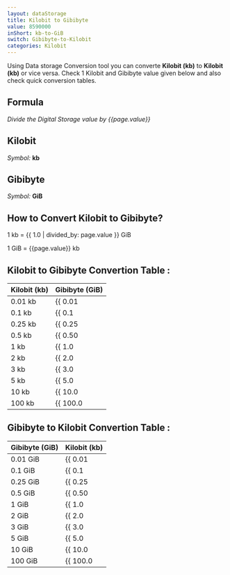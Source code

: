 ```yaml
---
layout: dataStorage
title: Kilobit to Gibibyte
value: 8590000
inShort: kb-to-GiB
switch: Gibibyte-to-Kilobit
categories: Kilobit
---
```


Using Data storage Conversion tool you can converte **Kilobit (kb)** to **Kilobit (kb)** or vice versa. Check 1 Kilobit and Gibibyte value given below and also check quick conversion tables.

## Formula
*Divide the Digital Storage value by {{page.value}}*

## Kilobit
*Symbol:* **kb**

## Gibibyte
*Symbol:* **GiB**

## How to Convert Kilobit to Gibibyte?

1 kb = {{ 1.0 | divided_by: page.value }} GiB

1 GiB = {{page.value}} kb


## Kilobit to Gibibyte Convertion Table :

| Kilobit (kb) | Gibibyte (GiB) |
| ---- | ---- |
| 0.01 kb | {{ 0.01 | divided_by: page.value | round: 12 }} GiB |
| 0.1 kb | {{ 0.1 | divided_by: page.value | round: 12 }} GiB |
| 0.25 kb | {{ 0.25 | divided_by: page.value | round: 12 }} GiB |
| 0.5 kb | {{ 0.50 | divided_by: page.value | round: 12 }} GiB |
| 1 kb | {{ 1.0 | divided_by: page.value | round: 12 }} GiB |
| 2 kb | {{ 2.0 | divided_by: page.value | round: 12 }} GiB |
| 3 kb | {{ 3.0 | divided_by: page.value | round: 12 }} GiB |
| 5 kb | {{ 5.0 | divided_by: page.value | round: 12 }} GiB |
| 10 kb | {{ 10.0 | divided_by: page.value | round: 12 }} GiB |
| 100 kb | {{ 100.0 | divided_by: page.value | round: 12 }} GiB |

## Gibibyte to Kilobit Convertion Table :

| Gibibyte (GiB) | Kilobit (kb) |
| ---- | ---- |
| 0.01 GiB | {{ 0.01 | times: page.value | round: 12 }} kb |
| 0.1 GiB | {{ 0.1 | times: page.value | round: 12 }} kb |
| 0.25 GiB | {{ 0.25 | times: page.value | round: 12 }} kb |
| 0.5 GiB | {{ 0.50 | times: page.value | round: 12 }} kb |
| 1 GiB | {{ 1.0 | times: page.value | round: 12 }} kb |
| 2 GiB | {{ 2.0 | times: page.value | round: 12 }} kb |
| 3 GiB | {{ 3.0 | times: page.value | round: 12 }} kb |
| 5 GiB | {{ 5.0 | times: page.value | round: 12 }} kb |
| 10 GiB | {{ 10.0 | times: page.value | round: 12 }} kb |
| 100 GiB | {{ 100.0 | times: page.value | round: 12 }} kb |


<script>
document.getElementById('selectInput')[2].selected = true
document.getElementById('selectOutput')[13].selected = true
</script>
